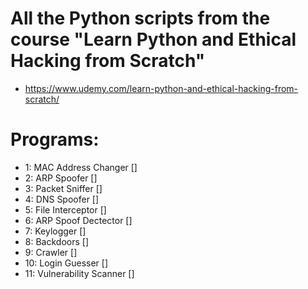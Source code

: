 # All the Python scripts from the course "Learn Python and Ethical Hacking from Scratch"
  - https://www.udemy.com/learn-python-and-ethical-hacking-from-scratch/  

# Programs: 

  - 1: MAC Address Changer [] 
  - 2: ARP Spoofer []
  - 3: Packet Sniffer []
  - 4: DNS Spoofer []
  - 5: File Interceptor []
  - 6: ARP Spoof Dectector []
  - 7: Keylogger []
  - 8: Backdoors []
  - 9: Crawler []
  - 10: Login Guesser []
  - 11: Vulnerability Scanner []
